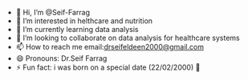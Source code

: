 - 👋 Hi, I’m @Seif-Farrag
- 👀 I’m interested in helthcare and nutrition
- 🌱 I’m currently learning data analysis
- 💞️ I’m looking to collaborate on data analysis for healthcare systems
- 📫 How to reach me email:drseifeldeen2000@gmail.com
- 😄 Pronouns: Dr.Seif Farrag
- ⚡ Fun fact: i was born on a special date (22/02/2000) 🌝

<!---
Seif-Farrag/Seif-Farrag is a ✨ special ✨ repository because its `README.md` (this file) appears on your GitHub profile.
You can click the Preview link to take a look at your changes.
--->
